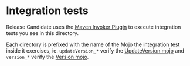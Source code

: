 # Integration tests

Release Candidate uses the [Maven Invoker Plugin](https://maven.apache.org/plugins/maven-invoker-plugin/) to execute
integration tests you see in this directory.

Each directory is prefixed with the name of the Mojo the integration test inside it exercises, ie. `updateVersion_*`
verify the [UpdateVersion mojo](../../src/main/java/com/smartcodeltd/UpdateVersionMojo.java) and `version_*`
verify the [Version mojo](../../src/main/java/com/smartcodeltd/VersionMojo.java).